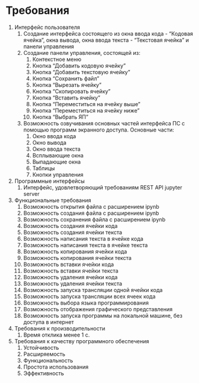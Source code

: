 # Требования

1. Интерфейс пользователя
    1. Создание интерфейса состоящего из окна ввода кода - “Кодовая ячейка”, окна вывода, окна ввода текста - “Текстовая ячейка” и панели управления
    2. Создание панели управления, состоящей из:
        1. Контекстное меню
        2. Кнопка “Добавить кодовую ячейку”
        3. Кнопка “Добавить текстовую ячейку”
        4. Кнопка “Сохранить файл”
        5. Кнопка “Вырезать ячейку”
        6. Кнопка “Скопировать ячейку”
        7. Кнопка “Вставить ячейку”
        8. Кнопка “Переместиться на ячейку выше”
        9. Кнопка “Переместиться на ячейку ниже”
        10. Кнопка “Выбрать ЯП”
    3. Возможность озвучивания основных частей интерфейса ПС с помощью программ экранного доступа. Основные части:
        1. Окно ввода кода
        2. Окно вывода
        3. Окно ввода текста
        4. Всплывающие окна
        5. Выпадающие окна
        6. Таблицы
        7. Кнопки управления
2. Программные интерфейсы
    1. Интерфейс, удовлетворяющий требованиям REST API jupyter server 
3. Функциональные требования
    1. Возможность открытия файла с расширением ipynb
    2. Возможность создания файла с расширением ipynb
    3. Возможность сохранения файла с расширением ipynb
    4. Возможность создания ячейки кода
    5. Возможность создания ячейки текста
    6. Возможность написания текста в ячейке кода
    7. Возможность написания текста в ячейке текста
    8. Возможность копирования ячейки кода
    9. Возможность копирования ячейки текста
    10. Возможность вставки ячейки кода
    11. Возможность вставки ячейки текста
    12. Возможность удаления ячейки кода
    13. Возможность удаления ячейки текста
    14. Возможность запуска трансляции одной ячейки кода
    15. Возможность запуска трансляции всех ячеек кода
    16. Возможность выбора языка программирования
    17. Возможность отображения графического представления
    18. Возможность запуска программы на локальной машине, без доступа в интернет
4. Требования к производительности
    1. Время отклика менее 1 с.
5. Требования к качеству программного обеспечения
    1. Устойчивость
    2. Расширяемость
    3. Функциональность
    4. Простота использования
    5. Эффективность
